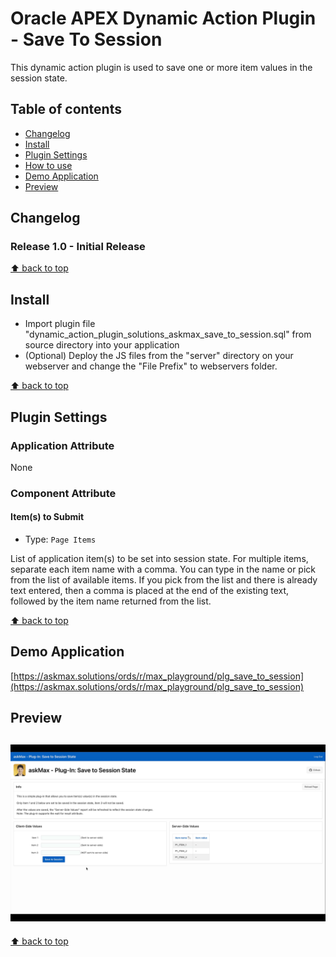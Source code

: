 <a name="top"></a>
# Oracle APEX Dynamic Action Plugin - Save To Session
This dynamic action plugin is used to save one or more item values in the session state.

<a name="table-of-contents"></a>
## Table of contents

  - [Changelog](#changelog)
  - [Install](#install)
  - [Plugin Settings](#plugin-settings)
  - [How to use](#how-to-use)
  - [Demo Application](#demo_app)
  - [Preview](#preview_image)

<a name="changelog"></a>
## Changelog
### Release 1.0 - Initial Release

[⬆ back to top](#top)

<a name="install"></a>
## Install
- Import plugin file "dynamic_action_plugin_solutions_askmax_save_to_session.sql" from source directory into your application
- (Optional) Deploy the JS files from the "server" directory on your webserver and change the "File Prefix" to webservers folder.

[⬆ back to top](#top)

<a name="plugin-settings"></a>
## Plugin Settings
### Application Attribute
None

### Component Attribute
#### Item(s) to Submit
- Type: `Page Items`

List of application item(s) to be set into session state. For multiple items, separate each item name with a comma. You can type in the name or pick from the list of available items. If you pick from the list and there is already text entered, then a comma is placed at the end of the existing text, followed by the item name returned from the list.

[⬆ back to top](#top)

<a name="demo_app"></a>
## Demo Application
[https://askmax.solutions/ords/r/max_playground/plg_save_to_session](https://askmax.solutions/ords/r/max_playground/plg_save_to_session)

<a name="preview_image"></a>
## Preview
## ![](https://github.com/maxime-tremblay/apex-plugin-savetosession/blob/master/preview.gif)

[⬆ back to top](#top)
